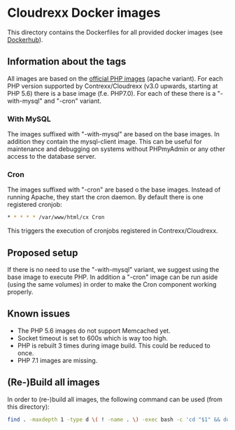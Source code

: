 # Cloudrexx Docker images #
This directory contains the Dockerfiles for all provided docker images (see [Dockerhub](https://hub.docker.com/r/cloudrexx/web/tags/)).

## Information about the tags ##
All images are based on the [official PHP images](https://hub.docker.com/_/php/) (apache variant). For each PHP version supported by Contrexx/Cloudrexx (v3.0 upwards, starting at PHP 5.6) there is a base image (f.e. PHP7.0). For each of these there is a "-with-mysql" and "-cron" variant.

### With MySQL ###
The images suffixed with "-with-mysql" are based on the base images. In addition they contain the mysql-client image. This can be useful for maintenance and debugging on systems without PHPmyAdmin or any other access to the database server.

### Cron ###
The images suffixed with "-cron" are based o the base images. Instead of running Apache, they start the cron daemon. By default there is one registered cronjob:
```bash
* * * * * /var/www/html/cx Cron
```
This triggers the execution of cronjobs registered in Contrexx/Cloudrexx.

## Proposed setup ##
If there is no need to use the "-with-mysql" variant, we suggest using the base image to execute PHP. In addition a "-cron" image can be run aside (using the same volumes) in order to make the Cron component working properly.

## Known issues ##
* The PHP 5.6 images do not support Memcached yet.
* Socket timeout is set to 600s which is way too high.
* PHP is rebuilt 3 times during image build. This could be reduced to once.
* PHP 7.1 images are missing.

## (Re-)Build all images ##
In order to (re-)build all images, the following command can be used (from this directory):
```bash
find . -maxdepth 1 -type d \( ! -name . \) -exec bash -c 'cd "$1" && docker build -t cloudrexx/web:${1:2} .' _ {} \;
```
